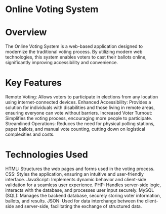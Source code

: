 # Online Voting System

 # Overview
The Online Voting System is a web-based application designed to modernize the traditional voting process. By utilizing modern web technologies, this system enables voters to cast their ballots online, significantly improving accessibility and convenience.

# Key Features
Remote Voting: Allows voters to participate in elections from any location using internet-connected devices.
Enhanced Accessibility: Provides a solution for individuals with disabilities and those living in remote areas, ensuring everyone can vote without barriers.
Increased Voter Turnout: Simplifies the voting process, encouraging more people to participate.
Streamlined Operations: Reduces the need for physical polling stations, paper ballots, and manual vote counting, cutting down on logistical complexities and costs.

# Technologies Used
HTML: Structures the web pages and forms used in the voting process.
CSS: Styles the application, ensuring an intuitive and user-friendly interface.
JavaScript: Implements dynamic behavior and client-side validation for a seamless user experience.
PHP: Handles server-side logic, interacts with the database, and processes user input securely.
MySQL (SQL): Manages the backend database, securely storing voter information, ballots, and results.
JSON: Used for data interchange between the client-side and server-side, facilitating the exchange of structured data.
